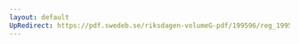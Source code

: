 ```yaml
---
layout: default
UpRedirect: https://pdf.swedeb.se/riksdagen-volumeG-pdf/199596/reg_199596/reg_199596_0285.pdf
---
```

